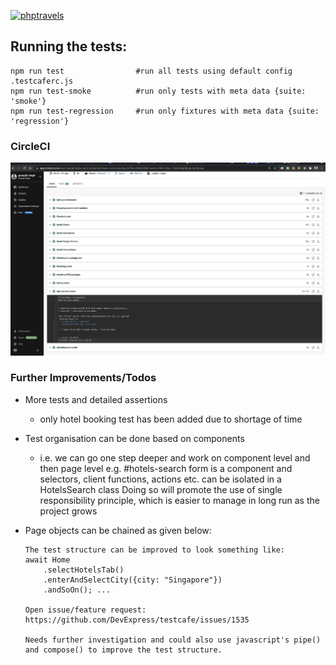 [![phptravels](https://circleci.com/gh/punarjit-singh/phptravels-web-tests.svg?style=svg)](https://app.circleci.com/pipelines/github/punarjit-singh/phptravels-web-tests)

## Running the tests:
    npm run test                #run all tests using default config .testcaferc.js
    npm run test-smoke          #run only tests with meta data {suite: 'smoke'}
    npm run test-regression     #run only fixtures with meta data {suite: 'regression'}
    
### CircleCI
![CircleCI Sample Snapshot](/circleci.png)

### Further Improvements/Todos
-  More tests and detailed assertions
    - only hotel booking test has been added due to shortage of time

- Test organisation can be done based on components 
    - i.e. we can go one step deeper and work on component level and then page level
  e.g. #hotels-search form is a component and selectors, client functions, actions etc. can be isolated in a HotelsSearch class 
  Doing so will promote the use of single responsibility principle, which is easier to manage in long run as the project grows
      
- Page objects can be chained as given below:
    ```
    The test structure can be improved to look something like:
    await Home
        .selectHotelsTab()
        .enterAndSelectCity({city: "Singapore"})
        .andSoOn(); ...
    
    Open issue/feature request: https://github.com/DevExpress/testcafe/issues/1535
  
    Needs further investigation and could also use javascript's pipe() and compose() to improve the test structure.
    ```